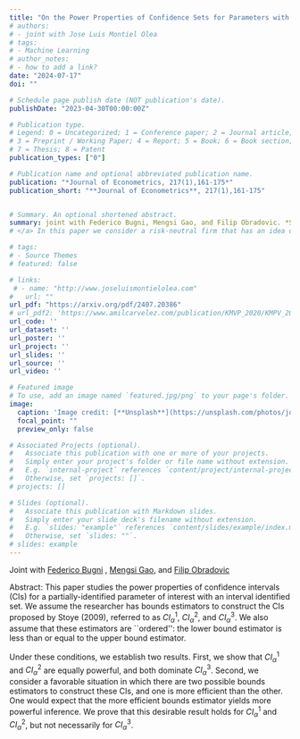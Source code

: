 ```yaml
---
title: "On the Power Properties of Confidence Sets for Parameters with Interval Identified Sets"
# authors:
# - joint with Jose Luis Montiel Olea
# tags:
# - Machine Learning
# author_notes:
# - how to add a link?
date: "2024-07-17"
doi: ""

# Schedule page publish date (NOT publication's date).
publishDate: "2023-04-30T00:00:00Z"

# Publication type.
# Legend: 0 = Uncategorized; 1 = Conference paper; 2 = Journal article;
# 3 = Preprint / Working Paper; 4 = Report; 5 = Book; 6 = Book section;
# 7 = Thesis; 8 = Patent
publication_types: ["0"]

# Publication name and optional abbreviated publication name.
publication: "*Journal of Econometrics, 217(1),161-175*"
publication_short: "**Journal of Econometrics**, 217(1),161-175"


# Summary. An optional shortened abstract.
summary: joint with Federico Bugni, Mengsi Gao, and Filip Obradovic. *Submitted.*
# </a> In this paper we consider a risk-neutral firm that has an idea of unknown quality, but can perform an experiment to learn about it. The firm's goal is to decide the experiment's size and whether or not the idea should be implemented at scale after observing the experiment's outcome. We solve this problem using a Bayesian criterion (Gaussian Prior) and Minimax Regret criterion.

# tags:
# - Source Themes
# featured: false

# links:
 # - name: "http://www.joseluismontielolea.com"
#   url: ""
url_pdf: "https://arxiv.org/pdf/2407.20386"
# url_pdf2: 'https://www.amilcarvelez.com/publication/KMVP_2020/KMPV_2020Appendix.pdf'
url_code: ''
url_dataset: ''
url_poster: ''
url_project: ''
url_slides: ''
url_source: ''
url_video: ''

# Featured image
# To use, add an image named `featured.jpg/png` to your page's folder. 
image:
  caption: 'Image credit: [**Unsplash**](https://unsplash.com/photos/jdD8gXaTZsc)'
  focal_point: ""
  preview_only: false

# Associated Projects (optional).
#   Associate this publication with one or more of your projects.
#   Simply enter your project's folder or file name without extension.
#   E.g. `internal-project` references `content/project/internal-project/index.md`.
#   Otherwise, set `projects: []`.
# projects: []

# Slides (optional).
#   Associate this publication with Markdown slides.
#   Simply enter your slide deck's filename without extension.
#   E.g. `slides: "example"` references `content/slides/example/index.md`.
#   Otherwise, set `slides: ""`.
# slides: example
---
```

Joint with <a href="https://sites.northwestern.edu/federicobugni/" target="_blank"> Federico Bugni</a> </span>, <span><a href="https://sites.google.com/view/mengsi-gao/" target="_blank"> Mengsi Gao</a></span>, <span>and <a href="https://filipobradovic.com/" target="_blank"> Filip Obradovic</a> </span></div>

Abstract: This paper studies the power properties of confidence intervals (CIs) for a partially-identified parameter of interest with an interval identified set. We assume the researcher has bounds estimators to construct the CIs proposed by Stoye (2009), referred to as $CI_{\alpha}^{1}$, $CI_{\alpha}^{2}$, and $CI_{\alpha}^{3}$. We also assume that these estimators are ``ordered'': the lower bound estimator is less than or equal to the upper bound estimator.

Under these conditions, we establish two results. First, we show that $CI_{\alpha}^{1}$ and $CI_{\alpha}^{2}$ are equally powerful, and both dominate $CI_{\alpha}^{3}$. Second, we consider a favorable situation in which there are two possible bounds estimators to construct these CIs, and one is more efficient than the other. One would expect that the more efficient bounds estimator yields more powerful inference. We prove that this desirable result holds for $CI_{\alpha}^{1}$ and $CI_{\alpha}^{2}$, but not necessarily for $CI_{\alpha}^{3}$.

